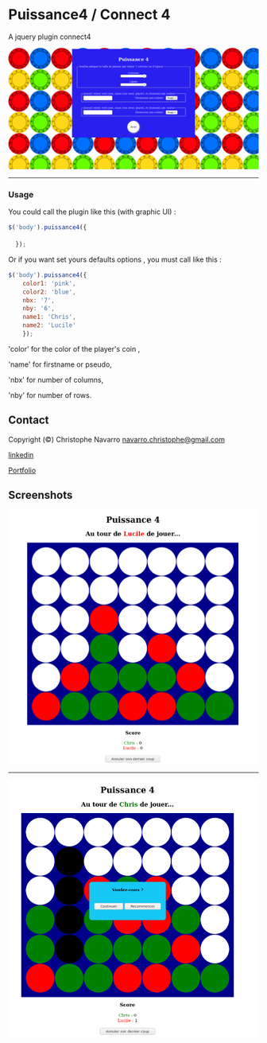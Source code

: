 # Puissance4 / Connect 4  
  
A jquery plugin connect4  

![alt text](https://github.com/Crinav/puissance4/blob/master/Puissance4.png "main page")  
___   
  
### Usage  
  
You could call the plugin like this (with graphic UI) :  
```javascript
$('body').puissance4({
    
  });  
```
Or if you want set yours defaults options , you must call like this :  
```javascript
$('body').puissance4({
    color1: 'pink',
    color2: 'blue',
    nbx: '7',
    nby: '6',
    name1: 'Chris',
    name2: 'Lucile'
    }); 
```
'color' for the color of  the player's coin ,  

'name' for firstname or pseudo,  

'nbx' for number of columns,  

'nby' for number of rows.

## Contact  

Copyright (©) Christophe Navarro <navarro.christophe@gmail.com>

[linkedin](https://www.linkedin.com/in/christophe-navarro-b5173a171) 

[Portfolio](https://portfolio-chris.herokuapp.com/) 
  
## Screenshots
  


![alt text](https://github.com/Crinav/puissance4/blob/master/Puissance4(1).png)   
___  

![alt text](https://github.com/Crinav/puissance4/blob/master/Puissance4(2).png)  
